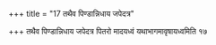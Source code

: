 +++
title = "17 तथैव पिण्डान्निधाय जपेदत्र"

+++
तथैव पिण्डान्निधाय जपेदत्र पितरो मादयध्वं यथाभागमावृषायध्वमिति १७